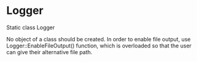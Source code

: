 # Logger
Static class Logger

No object of a class should be created.
In order to enable file output, use Logger::EnableFileOutput() function, which is overloaded so that the user can give their alternative file path.
